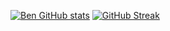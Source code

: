 [![Ben GitHub stats](https://github-readme-stats.vercel.app/api?username=Ben-Zard)](https://github.com/Ben-Zard/github-readme-stats&show_icons=true&theme=radical)
[![GitHub Streak](https://github-readme-streak-stats.herokuapp.com/?user=DenverCoder1)](https://git.io/streak-stats)
